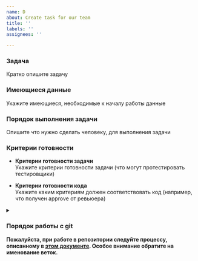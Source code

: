 ```yaml
---
name: D
about: Create task for our team
title: ''
labels: ''
assignees: ''

---
```


### Задача
Кратко опишите задачу

### Имеющиеся данные
Укажите имеющиеся, необходимые к началу работы данные 

### Порядок выполнения задачи
Опишите что нужно сделать человеку, для выполнения задачи

### Критерии готовности
- **Критерии готовности задачи**  
Укажите критерии готовности задачи (что могут протестировать тестировщики)


- **Критерии готовности кода**  
Укажите каким критериям должен соответствовать код (например, что получен approve от ревьюера) 

<details><summary><h3>Порядок работы с git</h3>  

<b>Пожалуйста, при работе в репозитории следуйте процессу, описанному в [этом документе](https://www.notion.so/afisha-06e7b5c3ca0d4fd08631f30f2b42b2fb). Особое внимание обратите на именование веток.</b>
</summary> 

1. В интерфейсе задачи, справа от описания, в графе <em>Assignees</em> нажать на ссылку <em>assign yourself</em>
2. Отбранчеваться (создать ветку) от ветки <b><em>main</em></b>.
3. Выполнить задачу по секции "Порядок выполнения задачи"
4. Создать пуллреквест в ветку <b><em>main</em></b>
5. Запросить код ревью от лида команды
6. Дождаться аппрува от лида команды
7. Смержить пуллреквест в ветку <b><em>main</em></b>
8. Закрыть задачу
    1. Если тестировщик нашел проблемы - поправить их в отдельной ветке (назовите её как указано в [этом документе](https://www.notion.so/afisha-06e7b5c3ca0d4fd08631f30f2b42b2fb)), которую нужно создать от самой свежей версии ветки main
    2. Влить данную ветку в ветку, с которой вы работали изначально
    3. Создать пуллреквест в ветку **<em>main</em>**
    4. Дождаться аппрува от лида команды
9. Принять благодарность от лида команды и всей команды Afisha Peredelano
</details>
